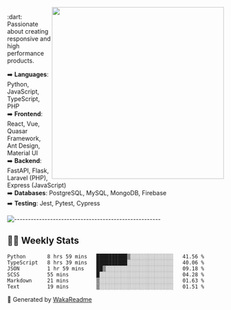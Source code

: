 <img src="https://github-readme-stats.vercel.app/api?username=iguit0&show_icons=true&include_all_commits=true&count_private=true&theme=dracula" min-width="400px" max-width="400px" width="400px" align="right" />

<p align="left"> 
  :dart: Passionate about creating responsive and high performance products.
</p>

<p align="left">
  ➡️ <strong>Languages</strong>: Python, JavaScript, TypeScript, PHP<br>
  ➡️ <strong>Frontend</strong>: React, Vue, Quasar Framework, Ant Design, Material UI<br>
  ➡️ <strong>Backend</strong>: FastAPI, Flask, Laravel (PHP), Express (JavaScript)<br>
  ➡️ <strong>Databases</strong>: PostgreSQL, MySQL, MongoDB, Firebase<br>
  ➡️ <strong>Testing</strong>: Jest, Pytest, Cypress<br>
</p>

![-----------------------------------------------------](https://raw.githubusercontent.com/andreasbm/readme/master/assets/lines/vintage.png)

## :man_technologist: Weekly Stats
<!--START_SECTION:waka-->

```text
Python       8 hrs 59 mins   ██████████▒░░░░░░░░░░░░░░   41.56 %
TypeScript   8 hrs 39 mins   ██████████░░░░░░░░░░░░░░░   40.06 %
JSON         1 hr 59 mins    ██▒░░░░░░░░░░░░░░░░░░░░░░   09.18 %
SCSS         55 mins         █░░░░░░░░░░░░░░░░░░░░░░░░   04.28 %
Markdown     21 mins         ▒░░░░░░░░░░░░░░░░░░░░░░░░   01.63 %
Text         19 mins         ▒░░░░░░░░░░░░░░░░░░░░░░░░   01.51 %
```

<!--END_SECTION:waka-->

🚀 Generated by [WakaReadme](https://github.com/athul/waka-readme)

